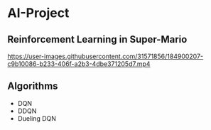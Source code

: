 # AI-Project
## Reinforcement Learning in Super-Mario


https://user-images.githubusercontent.com/31571856/184900207-c9b10086-b233-406f-a2b3-4dbe371205d7.mp4

## Algorithms

- DQN
- DDQN
- Dueling DQN

